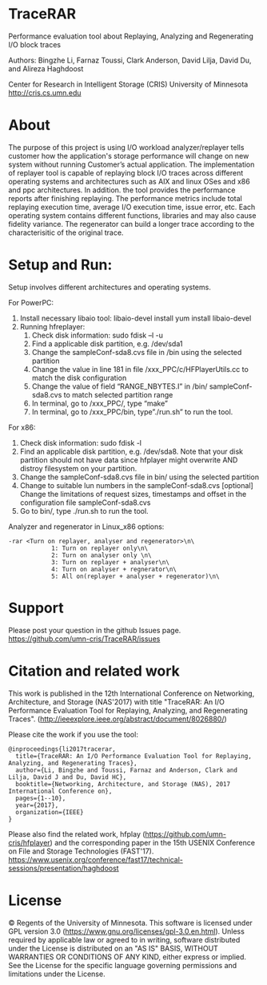 TraceRAR
========

Performance evaluation tool about Replaying, Analyzing and Regenerating I/O block traces

Authors: Bingzhe Li, Farnaz Toussi, Clark Anderson, David Lilja, David Du, and Alireza Haghdoost

Center for Research in Intelligent Storage (CRIS)
University of Minnesota
http://cris.cs.umn.edu

About
========

The purpose of this project is using I/O workload analyzer/replayer tells customer how the application's storage performance will change on new system without running Customer’s actual application. The implementation of replayer tool is capable of replaying block I/O traces across different operating systems and architectures such as AIX and linux OSes and x86 and ppc architectures. In addition. the tool provides the performance reports after finishing replaying. The performance metrics include total replaying execution time, average I/O execution time, issue error, etc. Each operating system contains different functions, libraries and may also cause fidelity variance. The regenerator can build a longer trace according to the characterisitic of the original trace. 


Setup and Run:
========
Setup involves different architectures and operating systems.

For PowerPC:
1.	Install necessary libaio tool:
libaio-devel install
	yum install libaio-devel
2.	Running hfreplayer:
      1.	Check disk information:
      sudo fdisk –l -u
      2.	Find a applicable disk partition, e.g. /dev/sda1
      3.	Change the sampleConf-sda8.cvs file in /bin using the selected partition
      4.	Change the value in line 181 in file /xxx_PPC/c/HFPlayerUtils.cc to match the disk configuration
      5.	Change the value of field “RANGE_NBYTES.I” in /bin/ sampleConf-sda8.cvs to match selected partition range
      6.	In terminal, go to /xxx_PPC/, type “make”
      7.	In terminal, go to /xxx_PPC/bin, type”./run.sh” to run the tool.

For x86:
1. Check disk information: sudo fdisk -l
2. Find an applicable disk partition, e.g. /dev/sda8. Note that your disk partition should not have data since hfplayer might overwrite AND distroy filesystem on your partition.
3. Change the sampleConf-sda8.cvs file in bin/ using the selected partition
4. Change to suitable lun numbers in the sampleConf-sda8.cvs
[optional] Change the limitations of request sizes, timestamps and offset in the configuration file sampleConf-sda8.cvs
5. Go to bin/, type ./run.sh to run the tool.

Analyzer and regenerator in Linux_x86 options:
```
-rar <Turn on replayer, analyser and regenerator>\n\
			1: Turn on replayer only\n\
			2: Turn on analyser only \n\
			3: Turn on replayer + analyser\n\
			4: Turn on analyser + regnerator\n\
			5: All on(replayer + analyser + regenerator)\n\
```
Support
=======
Please post your question in the github Issues page. 
https://github.com/umn-cris/TraceRAR/issues


Citation and related work
=========
This work is published in the 12th International Conference on Networking, Architecture, and Storage (NAS'2017) with title "TraceRAR: An I/O Performance Evaluation Tool for Replaying, Analyzing, and Regenerating Traces". (http://ieeexplore.ieee.org/abstract/document/8026880/)

Please cite the work if you use the tool:
```
@inproceedings{li2017tracerar,
  title={TraceRAR: An I/O Performance Evaluation Tool for Replaying, Analyzing, and Regenerating Traces},
  author={Li, Bingzhe and Toussi, Farnaz and Anderson, Clark and Lilja, David J and Du, David HC},
  booktitle={Networking, Architecture, and Storage (NAS), 2017 International Conference on},
  pages={1--10},
  year={2017},
  organization={IEEE}
}
```
Please also find the related work, hfplay (https://github.com/umn-cris/hfplayer) and the corresponding paper in the 15th USENIX Conference on File and Storage Technologies (FAST'17). https://www.usenix.org/conference/fast17/technical-sessions/presentation/haghdoost

License
=======
© Regents of the University of Minnesota. This software is licensed under GPL version 3.0 (https://www.gnu.org/licenses/gpl-3.0.en.html).
Unless required by applicable law or agreed to in writing, software distributed under the License is distributed on an "AS IS" BASIS, WITHOUT WARRANTIES OR CONDITIONS OF ANY KIND, either express or implied. See the License for the specific language governing permissions and limitations under the License.


